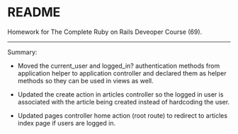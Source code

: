 # README

Homework for The Complete Ruby on Rails Deveoper Course (69).

-----------

Summary:

- Moved the current_user and logged_in? authentication methods from application helper to application controller and declared them as helper methods so they can be used in views as well.

- Updated the create action in articles controller so the logged in user is associated with the article being created instead of hardcoding the user.

- Updated pages controller home action (root route) to redirect to articles index page if users are logged in.
